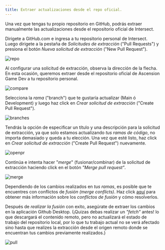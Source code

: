 ```yaml
---
title: Extraer actualizaciones desde el repo oficial.
---
```


Una vez que tengas tu propio repositorio en GitHub, podrás extraer manualmente las actualizaciones desde el repositorio oficial de Intersect.

Dirigete a GitHub.com e ingresa a tu repositorio personal de Intersect. Luego dirigete a la pestaña de _Solicitudes de extracción_ ("Pull Requests") y presiona el botón _Nueva solicitud de extracción_ ("New Pull Request").

![repo](https://www.ascensiongamedev.com/resources/filehost/c2325ab7d146e6c14c8ee0b8fd55126e.png)

Al configurar una solicitud de extracción, observa la dirección de la flecha. En esta ocasión, queremos extraer desde el repositorio oficial de Ascension Game Dev a tu repositorio personal.

![compare](https://www.ascensiongamedev.com/resources/filehost/dc60b081a0dd64cecca6039487ca959b.png)

Selecciona la _rama_ ("branch") que te gustaría actualizar (Main ó Development) y luego haz click en _Crear solicitud de extracción_ ("Create Pull Request").

![branches](https://www.ascensiongamedev.com/resources/filehost/2d8a6049391654cbcc1053a70b70fbdb.png)

Tendrás la opción de especificar un título y una descripción para la solicitud de extracción, ya que solo estamos actualizando _tus ramas de código_, no importa demasiado y queda a tu elección. Una vez que esté listo, haz click en _Crear solicitud de extracción_ ("Create Pull Request") nuevamente.

![openpr](https://www.ascensiongamedev.com/resources/filehost/18224901e5a893e5ba501e823b005efb.png)

Continúa e intenta hacer "_merge_" (fusionar/combinar) de la solicitud de extracción haciendo click en el botón _"Merge pull request"_.

![merge](https://www.ascensiongamedev.com/resources/filehost/5133efdbc9b8ae2ef1b44c29e40b49e3.png)

Dependiendo de los cambios realizados en _tus ramas_, es posible que te encuentres con conflictos de _fusión (merge conflicts)_. Haz click [aquí](./developer/modify/conflicts.md) para obtener más información sobre los _conflictos de fusión_ y cómo resolverlos.

Después de _realizar la fusión_ con exito, asegúrate de extraer los cambios en la aplicación Github Desktop. (¡Quizas debas realizar un _"fetch"_ antes! lo que descargará el contenido remoto, pero no actualizará el estado de trabajo del repositorio local, por lo que tu trabajo actual no se verá afectado sino hasta que realizes la extracción desde el origen remoto donde se encuentran tus cambios previamente realizados.)

![pull](https://www.ascensiongamedev.com/resources/filehost/cfb1dc1b3d9c6cb5aef42d20eff0a3ed.png)
